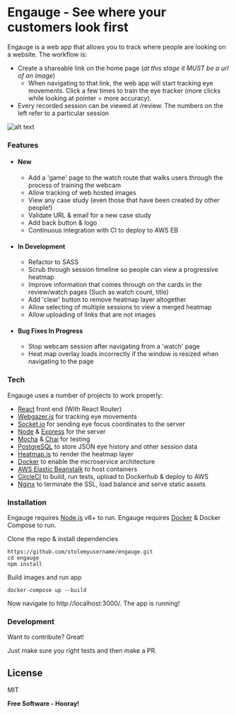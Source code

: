 # Engauge - See where your customers look first
Engauge is a web app that allows you to track where people are looking on a website. The workflow is:
  - Create a shareable link on the home page (*at this stage it MUST be a url of an image*)
    - When navigating to that link, the web app will start tracking eye movements. Click a few times to train the eye tracker (more clicks while looking at pointer = more accuracy).
  - Every recorded session can be viewed at /review. The numbers on the left refer to a particular session

![alt text](http://res.cloudinary.com/dqvlfpaev/image/upload/c_scale,w_2916/v1490566913/Screen_Shot_2017-03-27_at_9.18.53_am_xykuve.png "An example case study of a puppy")

### Features
- #### New
  - Add a 'game' page to the watch route that walks users through the process of training the webcam
  - Allow tracking of web hosted images
  - View any case study (even those that have been created by other people!)
  - Validate URL & email for a new case study
  - Add back button & logo
  - Continuous integration with CI to deploy to AWS EB
- #### In Development
  - Refactor to SASS
  - Scrub through session timeline so people can view a progressive heatmap
  - Improve information that comes through on the cards in the review/watch pages (Such as watch count, title)
  - Add 'clear' button to remove heatmap layer altogether
  - Allow selecting of multiple sessions to view a merged heatmap
  - Allow uploading of links that are not images
- #### Bug Fixes In Progress
  - Stop webcam session after navigating from a 'watch' page
  - Heat map overlay loads incorrectly if the window is resized when navigating to the page

### Tech

Engauge uses a number of projects to work properly:
  - [React] front end (With React Router)
  - [Webgazer.js] for tracking eye movements
  - [Socket.io] for sending eye focus coordinates to the server
  - [Node] & [Express] for the server
  - [Mocha] & [Chai] for testing
  - [PostgreSQL] to store JSON eye history and other session data
  - [Heatmap.js] to render the heatmap layer
  - [Docker] to enable the microservice architecture
  - [AWS Elastic Beanstalk] to host containers
  - [CircleCI] to build, run tests, upload to Dockerhub & deploy to AWS
  - [Nginx] to terminate the SSL, load balance and serve static assets

### Installation

Engauge requires [Node.js](https://nodejs.org/) v6+ to run.
Engauge requires [Docker](https://www.docker.com/) & Docker Compose to run.

Clone the repo & install dependencies
```
https://github.com/stolemyusername/engauge.git
cd engauge
npm install
```
Build images and run app
```
docker-compose up --build
```

Now navigate to http://localhost:3000/. The app is running!

### Development

Want to contribute? Great!

Just make sure you right tests and then make a PR.

License
----

MIT


**Free Software - Hooray!**

[//]: # (These are reference links used in the body of this note and get stripped out when the markdown processor does its job. There is no need to format nicely because it shouldn't be seen. Thanks SO - http://stackoverflow.com/questions/4823468/store-comments-in-markdown-syntax)


   [React]: <https://facebook.github.io/react/>
   [Socket.io]: <https://socket.io/>
   [Heatmap.js]: <https://www.patrick-wied.at/static/heatmapjs/>
   [Webgazer.js]: <https://webgazer.cs.brown.edu/>
   [PostgreSQL]: <https://www.postgresql.org/>
   [Node]: <https://nodejs.org/>
   [Express]: <https://expressjs.com/>
   [Mocha]: <https://mochajs.org/>
   [Chai]: <http://chaijs.com/>
   [CircleCI]: <https://circleci.com/>
   [Docker]: <https://www.docker.com/>
   [AWS Elastic Beanstalk]: <https://aws.amazon.com/elasticbeanstalk>
   [Nginx]: <https://nginx.org/en>